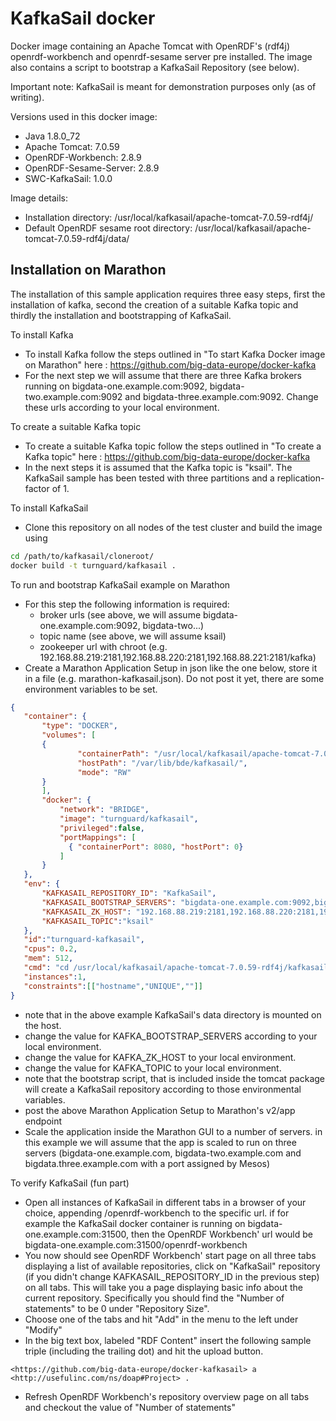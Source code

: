 # KafkaSail docker

Docker image containing an Apache Tomcat with OpenRDF's (rdf4j) openrdf-workbench and openrdf-sesame server pre installed. The image also contains a script to bootstrap a KafkaSail Repository (see below).

Important note: KafkaSail is meant for demonstration purposes only (as of writing).

Versions used in this docker image:
* Java 1.8.0_72
* Apache Tomcat: 7.0.59
* OpenRDF-Workbench: 2.8.9
* OpenRDF-Sesame-Server: 2.8.9
* SWC-KafkaSail: 1.0.0

Image details:
* Installation directory: /usr/local/kafkasail/apache-tomcat-7.0.59-rdf4j/
* Default OpenRDF sesame root directory: /usr/local/kafkasail/apache-tomcat-7.0.59-rdf4j/data/

## Installation on Marathon

The installation of this sample application requires three easy steps, first the installation of kafka, second the creation of a suitable Kafka topic and thirdly the installation and bootstrapping of KafkaSail.

To install Kafka

* To install Kafka follow the steps outlined in "To start Kafka Docker image on Marathon" here : https://github.com/big-data-europe/docker-kafka
* For the next step we will assume that there are three Kafka brokers running on bigdata-one.example.com:9092, bigdata-two.example.com:9092 and bigdata-three.example.com:9092. Change these urls according to your local environment.

To create a suitable Kafka topic

* To create a suitable Kafka topic follow the steps outlined in "To create a Kafka topic" here : https://github.com/big-data-europe/docker-kafka
* In the next steps it is assumed that the Kafka topic is "ksail". The KafkaSail sample has been tested with three partitions and a replication-factor of 1. 

To install KafkaSail

* Clone this repository on all nodes of the test cluster and build the image using
 
 ```bash
cd /path/to/kafkasail/cloneroot/
docker build -t turnguard/kafkasail .
```

To run and bootstrap KafkaSail example on Marathon

* For this step the following information is required:
  * broker urls (see above, we will assume bigdata-one.example.com:9092, bigdata-two...)
  * topic name (see above, we will assume ksail)
  * zookeeper url with chroot (e.g. 192.168.88.219:2181,192.168.88.220:2181,192.168.88.221:2181/kafka)
* Create a Marathon Application Setup in json like the one below, store it in a file (e.g. marathon-kafkasail.json). Do not post it yet, there are some environment variables to be set.

 ```json
 {
    "container": {
        "type": "DOCKER",
        "volumes": [
        {
                "containerPath": "/usr/local/kafkasail/apache-tomcat-7.0.59-rdf4j/data/",
                "hostPath": "/var/lib/bde/kafkasail/",
                "mode": "RW"
        }
        ],
        "docker": {
            "network": "BRIDGE",
            "image": "turnguard/kafkasail",
            "privileged":false,
            "portMappings": [
              { "containerPort": 8080, "hostPort": 0}
            ]
        }
    },
    "env": {
        "KAFKASAIL_REPOSITORY_ID": "KafkaSail",
        "KAFKASAIL_BOOTSTRAP_SERVERS": "bigdata-one.example.com:9092,bigdata-two.example.com:9092,bigdata-three.example.com:9092",
        "KAFKASAIL_ZK_HOST": "192.168.88.219:2181,192.168.88.220:2181,192.168.88.221:2181/kafka",
        "KAFKASAIL_TOPIC":"ksail"
    },
    "id":"turnguard-kafkasail",
    "cpus": 0.2,
    "mem": 512,
    "cmd": "cd /usr/local/kafkasail/apache-tomcat-7.0.59-rdf4j/kafkasail/bin && ./bootstrap && cd ../../ && ./bin/catalina.sh run",
    "instances":1,
    "constraints":[["hostname","UNIQUE",""]]
}
```

* note that in the above example KafkaSail's data directory is mounted on the host.
* change the value for KAFKA_BOOTSTRAP_SERVERS according to your local environment.
* change the value for KAFKA_ZK_HOST to your local environment.
* change the value for KAFKA_TOPIC to your local environment.
* note that the bootstrap script, that is included inside the tomcat package will create a KafkaSail repository according to those environmental variables.
* post the above Marathon Application Setup to Marathon's v2/app endpoint
* Scale the application inside the Marathon GUI to a number of servers. in this example we will assume that the app is scaled to run on three servers (bigdata-one.example.com, bigdata-two.example.com and bigdata.three.example.com with a port assigned by Mesos)
 
To verify KafkaSail (fun part)

* Open all instances of KafkaSail in different tabs in a browser of your choice, appending /openrdf-workbench to the specific url. if for example the KafkaSail docker container is running on bigdata-one.example.com:31500, then the OpenRDF Workbench' url would be bigdata-one.example.com:31500/openrdf-workbench
* You now should see OpenRDF Workbench' start page on all three tabs displaying a list of available repositories, click on "KafkaSail" repository (if you didn't change KAFKASAIL_REPOSITORY_ID in the previous step) on all tabs. This will take you a page displaying basic info about the current repository. Specifically you should find the "Number of statements" to be 0 under "Repository Size".
* Choose one of the tabs and hit "Add" in the menu to the left under "Modify"
* In the big text box, labeled "RDF Content" insert the following sample triple (including the trailing dot) and hit the upload button.

 ```
 <https://github.com/big-data-europe/docker-kafkasail> a <http://usefulinc.com/ns/doap#Project> .
```

* Refresh OpenRDF Workbench's repository overview page on all tabs and checkout the value of "Number of statements"
